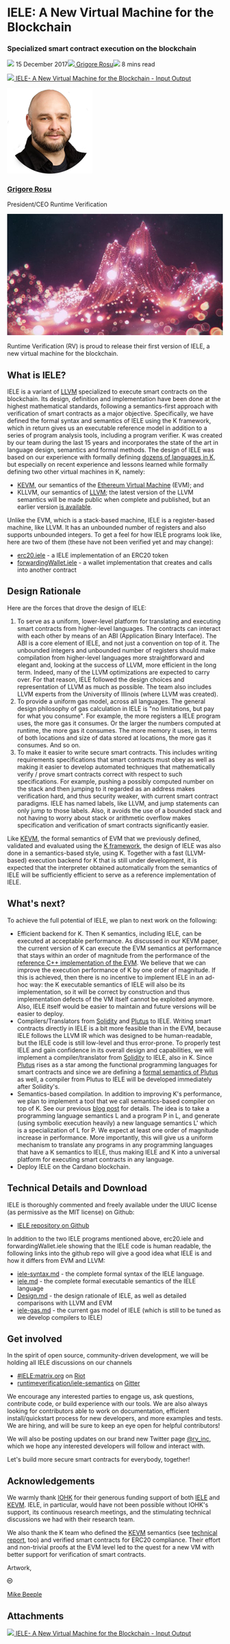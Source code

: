 # IELE: A New Virtual Machine for the Blockchain
### **Specialized smart contract execution on the blockchain**
![](img/2017-12-15-iele-a-new-virtual-machine-for-the-blockchain.002.png) 15 December 2017![](img/2017-12-15-iele-a-new-virtual-machine-for-the-blockchain.002.png)[ Grigore Rosu](/en/blog/authors/grigore-rosu/page-1/)![](img/2017-12-15-iele-a-new-virtual-machine-for-the-blockchain.003.png) 8 mins read

![](img/2017-12-15-iele-a-new-virtual-machine-for-the-blockchain.004.png)[ IELE- A New Virtual Machine for the Blockchain - Input Output](https://ucarecdn.com/0dc38324-8874-47e4-9376-d03adaa32a42/-/inline/yes/ "IELE- A New Virtual Machine for the Blockchain - Input Output")

![Grigore Rosu](img/2017-12-15-iele-a-new-virtual-machine-for-the-blockchain.005.png)[](/en/blog/authors/grigore-rosu/page-1/)
### [**Grigore Rosu**](/en/blog/authors/grigore-rosu/page-1/)
President/CEO Runtime Verification

![IELE: A New Virtual Machine for the Blockchain](img/2017-12-15-iele-a-new-virtual-machine-for-the-blockchain.006.jpeg)

Runtime Verification (RV) is proud to release their first version of IELE, a new virtual machine for the blockchain.
## **What is IELE?**
IELE is a variant of [LLVM](http://llvm.org/ "llvm.org") specialized to execute smart contracts on the blockchain. Its design, definition and implementation have been done at the highest mathematical standards, following a semantics-first approach with verification of smart contracts as a major objective. Specifically, we have defined the formal syntax and semantics of IELE using the K framework, which in return gives us an executable reference model in addition to a series of program analysis tools, including a program verifier. K was created by our team during the last 15 years and incorporates the state of the art in language design, semantics and formal methods. The design of IELE was based on our experience with formally defining [dozens of languages in K](https://github.com/kframework "K Framework, Github"), but especially on recent experience and lessons learned while formally defining two other virtual machines in K, namely:

- [KEVM](https://github.com/kframework/evm-semantics "EVM Semantics, Github"), our semantics of the [Ethereum Virtual Machine](https://github.com/ethereum/yellowpaper "Ethereum Virtual Machine Yellow Paper") (EVM); and
- KLLVM, our semantics of [LLVM](http://llvm.org/ "llvm.org"); the latest version of the LLVM semantics will be made public when complete and published, but an earlier version [is available](https://github.com/kframework/llvm-semantics "LLVM Semantics").

Unlike the EVM, which is a stack-based machine, IELE is a register-based machine, like LLVM. It has an unbounded number of registers and also supports unbounded integers. To get a feel for how IELE programs look like, here are two of them (these have not been verified yet and may change):

- [erc20.iele](https://github.com/runtimeverification/iele-semantics/blob/master/iele-examples/erc20.iele "IELE Examples, erc20") - a IELE implementation of an ERC20 token
- [forwardingWallet.iele](https://github.com/runtimeverification/iele-semantics/blob/master/iele-examples/forwardingWallet.iele "forwardingwallet.iele, Github") - a wallet implementation that creates and calls into another contract
## **Design Rationale**
Here are the forces that drove the design of IELE:

1. To serve as a uniform, lower-level platform for translating and executing smart contracts from higher-level languages. The contracts can interact with each other by means of an ABI (Application Binary Interface). The ABI is a core element of IELE, and not just a convention on top of it. The unbounded integers and unbounded number of registers should make compilation from higher-level languages more straightforward and elegant and, looking at the success of LLVM, more efficient in the long term. Indeed, many of the LLVM optimizations are expected to carry over. For that reason, IELE followed the design choices and representation of LLVM as much as possible. The team also includes LLVM experts from the University of Illinois (where LLVM was created).
1. To provide a uniform gas model, across all languages. The general design philosophy of gas calculation in IELE is "no limitations, but pay for what you consume". For example, the more registers a IELE program uses, the more gas it consumes. Or the larger the numbers computed at runtime, the more gas it consumes. The more memory it uses, in terms of both locations and size of data stored at locations, the more gas it consumes. And so on.
1. To make it easier to write secure smart contracts. This includes writing requirements specifications that smart contracts must obey as well as making it easier to develop automated techniques that mathematically verify / prove smart contracts correct with respect to such specifications. For example, pushing a possibly computed number on the stack and then jumping to it regarded as an address makes verification hard, and thus security weaker, with current smart contract paradigms. IELE has named labels, like LLVM, and jump statements can only jump to those labels. Also, it avoids the use of a bounded stack and not having to worry about stack or arithmetic overflow makes specification and verification of smart contracts significantly easier.

Like [KEVM](https://github.com/kframework/evm-semantics "EVM Semantics, Github"), the formal semantics of EVM that we previously defined, validated and evaluated using the [K framework](http://www.kframework.org/index.php/Main_Page "kframework.org"), the design of IELE was also done in a semantics-based style, using K. Together with a fast (LLVM-based) execution backend for K that is still under development, it is expected that the interpreter obtained automatically from the semantics of IELE will be sufficiently efficient to serve as a reference implementation of IELE.
## **What's next?**
To achieve the full potential of IELE, we plan to next work on the following:

- Efficient backend for K. Then K semantics, including IELE, can be executed at acceptable performance. As discussed in our KEVM paper, the current version of K can execute the EVM semantics at performance that stays within an order of magnitude from the performance of the [reference C++ implementation of the EVM](https://github.com/ethereum/cpp-ethereum/ "cpp-ethereum, Github"). We believe that we can improve the execution performance of K by one order of magnitude. If this is achieved, then there is no incentive to implement IELE in an ad-hoc way: the K executable semantics of IELE will also be its implementation, so it will be correct by construction and thus implementation defects of the VM itself cannot be exploited anymore. Also, IELE itself would be easier to maintain and future versions will be easier to deploy.
- Compilers/Translators from [Solidity](https://solidity.readthedocs.io/en/develop/ "Solidity Documentation") and [Plutus](https://cardanodocs.com/technical/plutus/introduction/ "Plutus Introduction, cardanodocs.com") to IELE. Writing smart contracts directly in IELE is a bit more feasible than in the EVM, because IELE follows the LLVM IR which was designed to be human-readable, but the IELE code is still low-level and thus error-prone. To properly test IELE and gain confidence in its overall design and capabilities, we will implement a compiler/translator from [Solidity](https://solidity.readthedocs.io/en/develop/ "Solidity Documentation") to IELE, also in K. Since [Plutus](https://cardanodocs.com/technical/plutus/introduction/ "Plutus Introduction, cardanodocs.com") rises as a star among the functional programming languages for smart contracts and since we are defining a [formal semantics of Plutus](https://github.com/kframework/plutus-core-semantics "Plutus Core Semantics, Github") as well, a compiler from Plutus to IELE will be developed immediately after Solidity's.
- Semantics-based compilation. In addition to improving K's performance, we plan to implement a tool that we call semantics-based compiler on top of K. See our previous [blog post](https://runtimeverification.com/blog/?p=459 "New Technologies for the Blockchain: IELE, runtimeverification.com") for details. The idea is to take a programming language semantics L and a program P in L, and generate (using symbolic execution heavily) a new language semantics L' which is a specialization of L for P. We expect at least one order of magnitude increase in performance. More importantly, this will give us a uniform mechanism to translate any programs in any programming languages that have a K semantics to IELE, thus making IELE and K into a universal platform for executing smart contracts in any language.
- Deploy IELE on the Cardano blockchain.
## **Technical Details and Download**
IELE is thoroughly commented and freely available under the UIUC license (as permissive as the MIT license) on Github:

- [IELE repository on Github](https://github.com/runtimeverification/iele-semantics "IELE Semantics, Github")

In addition to the two IELE programs mentioned above, erc20.iele and forwardingWallet.iele showing that the IELE code is human readable, the following links into the github repo will give a good idea what IELE is and how it differs from EVM and LLVM:

- [iele-syntax.md](https://github.com/runtimeverification/iele-semantics/blob/master/iele-syntax.md "IELE Textual Syntax") - the complete formal syntax of the IELE language.
- [iele.md](https://github.com/runtimeverification/iele-semantics/blob/master/iele.md "IELE Execution") - the complete formal executable semantics of the IELE language
- [Design.md](https://github.com/runtimeverification/iele-semantics/blob/master/Design.md "IELE Design") - the design rationale of IELE, as well as detailed comparisons with LLVM and EVM
- [iele-gas.md](https://github.com/runtimeverification/iele-semantics/blob/master/iele-gas.md "IELE Gas Calculation") - the current gas model of IELE (which is still to be tuned as we develop compilers to IELE)
## **Get involved**
In the spirit of open source, community-driven development, we will be holding all IELE discussions on our channels

- [#IELE:matrix.org](https://riot.im/app/#/room/#IELE:matrix.org "IELE Riot") on [Riot](https://about.riot.im/ "riot.im")
- [runtimeverification/iele-semantics](https://gitter.im/runtimeverification/iele-semantics "IELE Gitter") on [Gitter](https://gitter.im/ "Gitter")

We encourage any interested parties to engage us, ask questions, contribute code, or build experience with our tools. We are also always looking for contributors able to work on documentation, efficient install/quickstart process for new developers, and more examples and tests. We are hiring, and will be sure to keep an eye open for helpful contributors!

We will also be posting updates on our brand new Twitter page [@rv_inc](https://twitter.com/rv_inc "Runtime Verification on Twitter"), which we hope any interested developers will follow and interact with.

Let's build more secure smart contracts for everybody, together!
## **Acknowledgements**
We warmly thank [IOHK](https://iohk.io/ "iohk.io") for their generous funding support of both [IELE](https://github.com/runtimeverification/iele-semantics "IELE Semantics, Github") and [KEVM](https://github.com/kframework/evm-semantics "EVM Semantics, Github"). IELE, in particular, would have not been possible without IOHK's support, its continuous research meetings, and the stimulating technical discussions we had with their research team.

We also thank the K team who defined the [KEVM](https://github.com/kframework/evm-semantics "EVM Semantics, Github") semantics (see [technical report](https://www.ideals.illinois.edu/handle/2142/97207 "KEVM: A Complete Semantics of the Ethereum Virtual Machine"), too) and verified smart contracts for ERC20 compliance. Their effort and non-trivial proofs at the EVM level led to the quest for a new VM with better support for verification of smart contracts.

Artwork, [](https://creativecommons.org/licenses/by/4.0/ "Creative Commons")

![Creative Commons](img/2017-12-15-iele-a-new-virtual-machine-for-the-blockchain.007.png)[](https://creativecommons.org/licenses/by/4.0/ "Creative Commons")[](http://www.beeple-crap.com/resources.php)

[Mike Beeple](http://www.beeple-crap.com/resources.php)
## **Attachments**
![](img/2017-12-15-iele-a-new-virtual-machine-for-the-blockchain.004.png)[ IELE- A New Virtual Machine for the Blockchain - Input Output](https://ucarecdn.com/0dc38324-8874-47e4-9376-d03adaa32a42/-/inline/yes/ "IELE- A New Virtual Machine for the Blockchain - Input Output")
